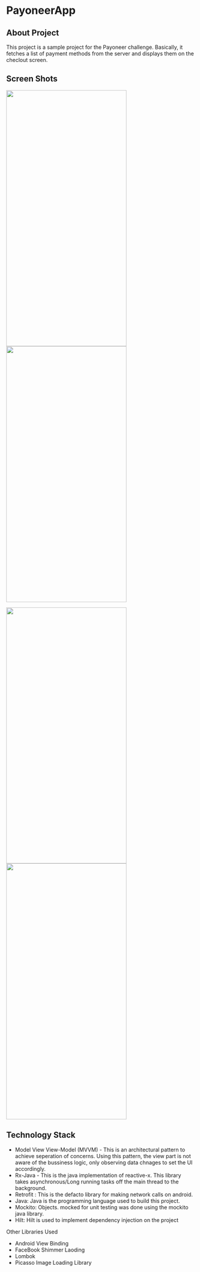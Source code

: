 # PayoneerApp


## About Project
This project is a sample project for the Payoneer challenge. Basically, it fetches a list of payment methods from the server and displays them on the checlout screen.


## Screen Shots

<img src="https://user-images.githubusercontent.com/20507280/147390648-31b407a6-29d7-4e4e-8349-fb2be2eae497.png
" width="320" height="680"> <img src="https://user-images.githubusercontent.com/20507280/147390661-a07ad7e0-f9fa-4d73-96cb-214eb24346b1.png
" width="320" height="680">

<img src="https://user-images.githubusercontent.com/20507280/147390687-7cd8a255-ac1b-4915-8e09-807e35a0c0d8.png
" width="320" height="680"> <img src="https://user-images.githubusercontent.com/20507280/147390697-f5190330-1e16-4581-a565-6f3eb285b9ad.png
" width="320" height="680">


## Technology Stack
- Model View View-Model (MVVM) - This is an architectural pattern to achieve seperation of concerns. Using this pattern,
the view part is not aware of the bussiness logic, only observing data chnages to set the UI accordingly.
- Rx-Java - This is the java implementation of reactive-x. This library takes asynchronous/Long running tasks off the main thread to the background.
- Retrofit : This is the defacto library for making network calls on android.
- Java: Java is the programming language used to build this project.
- Mockito: Objects. mocked for unit testing was done using the mockito java library.
- Hilt: Hilt is used to implement dependency injection on the project


Other Libraries Used
- Android View Binding
- FaceBook Shimmer Laoding
- Lombok
- Picasso Image Loading Library


